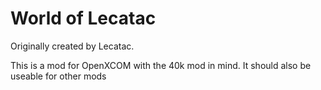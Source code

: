 # World of Lecatac

Originally created by Lecatac.


This is a mod for OpenXCOM with the 40k mod in mind. It should also be useable for other mods
